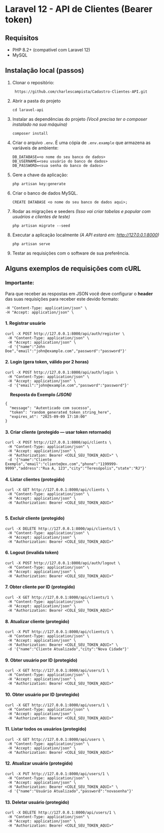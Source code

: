 # Laravel 12 - API de Clientes (Bearer token)

## Requisitos
- PHP 8.2+ (compatível com Laravel 12)
- MySQL

## Instalação local (passos)
1. Clonar o repositório:
   ````
    https://github.com/charlescampista/Cadastro-Clientes-API.git
   ````
2. Abrir a pasta do projeto
    ````
    cd laravel-api
    ````

3. Instalar as dependências do projeto *(Você precisa ter o composer instalado na sua máquina)*
    ````
    composer install
    ````

4. Criar o arquivo `.env`. É uma cópia de `.env.example` que armazena as variáveis de ambiente:
    ````
    DB_DATABASE=<o nome do seu banco de dados>
    DB_USERNAME=<seu usuário do banco de dados>
    DB_PASSWORD=<sua senha do banco de dados>
    ````

5. Gere a chave da aplicação:
   ````
   php artisan key:generate
   ````

6. Criar o banco de dados MySQL. 
    ````
    CREATE DATABASE <o nome do seu banco de dados aqui>;
    ````

    
7. Rodar as migrações e seeders *(Isso vai criar tabelas e popular com usuários e clientes de teste)*
   ````
   php artisan migrate --seed
   ````

8. Executar a aplicação localmente *(A API estará em: http://127.0.0.1:8000)*
   ````
   php artisan serve
   ````
   

9. Testar as requisições com o software de sua preferência.

## Alguns exemplos de requisições com cURL

### Importante:
Para que receber as respostas em JSON você deve configurar o **header** das suas requisições para receber este devido formato:
````
-H "Content-Type: application/json" \
-H "Accept: application/json" \
````

#### 1. Registrar usuário
````
curl -X POST http://127.0.0.1:8000/api/auth/register \
 -H "Content-Type: application/json" \
 -H "Accept: application/json" \
 -d '{"name":"John Doe","email":"john@example.com","password":"password"}'

````

#### 2. Login (gera token, válido por 2 horas)
````
curl -X POST http://127.0.0.1:8000/api/auth/login \
 -H "Content-Type: application/json" \
 -H "Accept: application/json" \
 -d '{"email":"john@example.com","password":"password"}'

```` 
&nbsp;&nbsp;&nbsp; **Resposta do Exemplo *(JSON)***

````
{
  "message": "Autenticado com sucesso",
  "token": "random_generated_token_string_here",
  "expires_at": "2025-09-09 17:10:00"
}

````

#### 3. Criar cliente (protegido — usar token retornado)
````
curl -X POST http://127.0.0.1:8000/api/clients \
 -H "Content-Type: application/json" \
 -H "Accept: application/json" \
 -H "Authorization: Bearer <COLE_SEU_TOKEN_AQUI>" \
 -d '{"name":"Cliente Exemplo","email":"cliente@ex.com","phone":"1199999-9999","address":"Rua A, 123","city":"Teresópolis","state":"RJ"}'

````

#### 4. Listar clientes (protegido)
````
curl -X GET http://127.0.0.1:8000/api/clients \
 -H "Content-Type: application/json" \
 -H "Accept: application/json" \
 -H "Authorization: Bearer <COLE_SEU_TOKEN_AQUI>"
 

````

#### 5. Excluir cliente (protegido)
````
curl -X DELETE http://127.0.0.1:8000/api/clients/1 \
 -H "Content-Type: application/json" \
 -H "Accept: application/json" \
 -H "Authorization: Bearer <COLE_SEU_TOKEN_AQUI>"

````

#### 6. Logout (invalida token)
````
curl -X POST http://127.0.0.1:8000/api/auth/logout \
 -H "Content-Type: application/json" \
 -H "Accept: application/json" \
 -H "Authorization: Bearer <COLE_SEU_TOKEN_AQUI>"

````

#### 7. Obter cliente por ID (protegido)
````
curl -X GET http://127.0.0.1:8000/api/clients/1 \
 -H "Content-Type: application/json" \
 -H "Accept: application/json" \
 -H "Authorization: Bearer <COLE_SEU_TOKEN_AQUI>"

````

#### 8. Atualizar cliente (protegido)
````
curl -X PUT http://127.0.0.1:8000/api/clients/1 \
 -H "Content-Type: application/json" \
 -H "Accept: application/json" \
 -H "Authorization: Bearer <COLE_SEU_TOKEN_AQUI>" \
 -d '{"name":"Cliente Atualizado","city":"Nova Cidade"}'

````

#### 9. Obter usuário por ID (protegido)
````
curl -X GET http://127.0.0.1:8000/api/users/1 \
 -H "Content-Type: application/json" \
 -H "Accept: application/json" \
 -H "Authorization: Bearer <COLE_SEU_TOKEN_AQUI>"

````

#### 10. Obter usuário por ID (protegido)
````
curl -X GET http://127.0.0.1:8000/api/users/1 \
 -H "Content-Type: application/json" \
 -H "Accept: application/json" \
 -H "Authorization: Bearer <COLE_SEU_TOKEN_AQUI>"

````

#### 11. Listar todos os usuários (protegido)
````
curl -X GET http://127.0.0.1:8000/api/users \
 -H "Content-Type: application/json" \
 -H "Accept: application/json" \
 -H "Authorization: Bearer <COLE_SEU_TOKEN_AQUI>"

````

#### 12. Atualizar usuário (protegido)
````
curl -X PUT http://127.0.0.1:8000/api/users/1 \
 -H "Content-Type: application/json" \
 -H "Accept: application/json" \
 -H "Authorization: Bearer <COLE_SEU_TOKEN_AQUI>" \
 -d '{"name":"Usuário Atualizado","password":"novasenha"}'

````

#### 13. Deletar usuário (protegido)
````
curl -X DELETE http://127.0.0.1:8000/api/users/1 \
 -H "Content-Type: application/json" \
 -H "Accept: application/json" \
 -H "Authorization: Bearer <COLE_SEU_TOKEN_AQUI>"

````